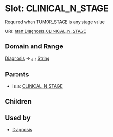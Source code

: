 
# Slot: CLINICAL_N_STAGE

Required when TUMOR_STAGE is any stage value

URI: [htan:Diagnosis_CLINICAL_N_STAGE](https://w3id.org/htan/Diagnosis_CLINICAL_N_STAGE)


## Domain and Range

[Diagnosis](Diagnosis.md) &#8594;  <sub>0..1</sub> [String](types/String.md)

## Parents

 *  is_a: [CLINICAL_N_STAGE](CLINICAL_N_STAGE.md)

## Children


## Used by

 * [Diagnosis](Diagnosis.md)
